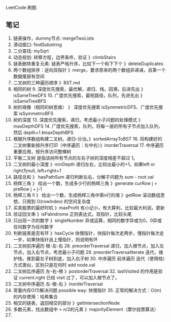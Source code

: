 LeetCode 刷题.

## 笔记
1. 链表操作，dummy节点: mergeTwoLists
2. 滑动窗口: findSubstring 
3. 二分查找: mySqrt
4. 动态规划: 转移方程，边界条件，验证 》climbStairs 
5. 链表删除重复元素: 链表严格升序，比较下一个和下下个 》deleteDuplicates
6. 两个数组排序：逆向双指针 》merge，要求原来的两个数组非递减，且第一个数据尾部有空间
7. 二叉树的三种遍历顺序 》BST.md
8. 相同的树
   9. 深度优先搜索，最优解，递归、栈，回溯，后进先出 》isSameTreeDFS
   10. 广度优先搜索，最短路径，队列，先进先出 》isSameTreeBFS
11. 树的镜像（相同的树思维） 》 深度优先搜索 isSymmetricDFS、广度优先搜索 isSymmetricBFS
12. 树的深度
    13. 深度优先搜索，递归，考虑最小子问题的处理模式 》maxDepthDFS 
    14. 广度优先搜索，队列，将每一层的所有子节点加入队列，然后 depth+1 》maxDepthBFS
15. 根据升序数组构建二叉树。递归-分治。》sortedArrayToBST
    16. 将构建好的二叉树重新按升序打印（中序遍历：左中右）》inorderTraversal
    17. 中序遍历重要应用，按升序访问整棵树 
18. 平衡二叉树 是指该树所有节点的左右子树的深度相差不超过 1。
19. 二叉树的最小深度 》minDepth 递归左右，比较出最小的+1。如果left or right为null, left+right+1
20. 路径总和 》 hasPathSum 递归判断左右，分解子问题为 sum - root.val
21. 杨辉三角 》 给出一个数，生成多少行的杨辉三角 》generate  curRow j = preRow j + j-1
22. 杨辉三角 II 》 给出一个数，生成杨辉三角中第n行的值 》getRow 滚动数组思想，只用到 O(rowIndex) 的空间复杂度
23. 买卖股票的最好时机 》maxProfit 有小记小，有大算利，比较最大利润，更新
24. 验证回文串 》isPalindrome 正则表达式，双指针，比较头尾
25. 只出现一次的数字 》singleNumber 异或运算，相同的数字异或为0，0异或任何数字为任何数字
26. 判断链表是否有环 》hasCycle 快慢指针，快指针每次走两步，慢指针每次走一步，如果快指针追上慢指针，则说明有环
27. 二叉树前序遍历 根-左-右
    28. preorderTraversal 递归，加入根节点，加入左节点，加入右节点，考虑最小子问题
    29. preorderTraversalIterate 迭代，维护栈，推到最左子树到底，加入右子树
    30. 中序遍历 前序遍历 迭代（使用栈）方式类似，区别只是在何时 add node.val
31. 二叉树后序遍历 左-右-根 》postorderTraversal
    32. lastVisited 的作用是验证 current.right 已经 visit 过了，可以加入根节点了。 
33. 二叉树中序遍历 左-根-右 》inorderTraversal
34. 常量内存O(1)解决问题 possible way: 快慢指针
    35. 正常的解决方式：O(m)的内存使用：哈希集合
36. 相交的链表，返回相交的部分 》getIntersectionNode 
37. 多数元素，找出数组中 > n/2的元素 》majorityElement（摩尔投票算法）
38. 